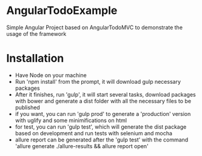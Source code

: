 # AngularTodoExample
Simple Angular Project based on AngularTodoMVC to demonstrate the usage of the framework


# Installation
- Have Node on your machine
- Run 'npm install' from the prompt, it will download gulp necessary packages
- After it finishes, run 'gulp', it will start several tasks, download packages with bower and generate a dist folder with all the necessary files to be published
- if you want, you can run 'gulp prod' to generate a 'production' version with uglify and some minimifications on html
- for test, you can run 'gulp test', which will generate the dist package based on development and run tests with selenium and mocha
- allure report can be generated after the 'gulp test' with the command 'allure generate ./allure-results && allure report open'

